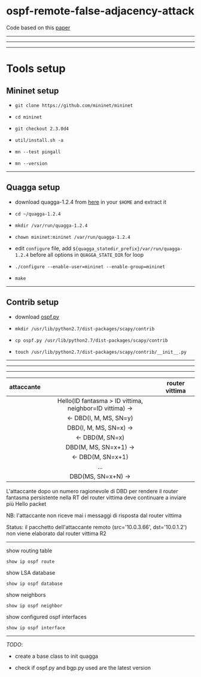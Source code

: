 # ospf-remote-false-adjacency-attack

Code based on this [paper](theory.stanford.edu/~dabo/papers/ospf.pdf)

---
---
---

# Tools setup

## Mininet setup

- `git clone https://github.com/mininet/mininet`

- `cd mininet`

- `git checkout 2.3.0d4`

- `util/install.sh -a`

- `mn --test pingall`

- `mn --version`

---

## Quagga setup

- download quagga-1.2.4 from [here](http://download.savannah.gnu.org/releases/quagga/) in your `$HOME` and extract it

- `cd ~/quagga-1.2.4`

- `mkdir /var/run/quagga-1.2.4`

- `chown mininet:mininet /var/run/quagga-1.2.4`

- edit `configure` file, add `${quagga_statedir_prefix}/var/run/quagga-1.2.4` before all options in `QUAGGA_STATE_DIR` for loop 

- `./configure --enable-user=mininet --enable-group=mininet`

- `make`

---

## Contrib setup

- download [ospf.py](https://github.com/levigross/Scapy/blob/master/scapy/contrib/ospf.py)

- `mkdir /usr/lib/python2.7/dist-packages/scapy/contrib`

- `cp ospf.py /usr/lib/python2.7/dist-packages/scapy/contrib`

- `touch /usr/lib/python2.7/dist-packages/scapy/contrib/__init__.py`

---

---

---

|attaccante||router vittima|
|-|:-:|-|
|| Hello(ID fantasma > ID vittima, neighbor=ID vittima) &rarr; ||
|| &larr; DBD(I, M, MS, SN=y) ||
|| DBD(I, M, MS, SN=x) &rarr; ||
|| &larr; DBD(M, SN=x) ||
|| DBD(M, MS, SN=x+1) &rarr; ||
|| &larr; DBD(M, SN=x+1) ||
||...||
|| DBD(MS, SN=x+N) &rarr; |||

L'attaccante dopo un numero ragionevole di DBD per rendere il router fantasma persistente nella RT del router vittima deve continuare a inviare più Hello packet

NB: l'attaccante non riceve mai i messaggi di risposta dal router vittima

Status: il pacchetto dell'attaccante remoto (src='10.0.3.66', dst='10.0.1.2') non viene elaborato dal router vittima R2

---

show routing table

`show ip ospf route`

show LSA database

`show ip ospf database`

show neighbors

`show ip ospf neighbor`

show configured ospf interfaces

`show ip ospf interface`

---

*TODO*:

- create a base class to init quagga

- check if ospf.py and bgp.py used are the latest version
